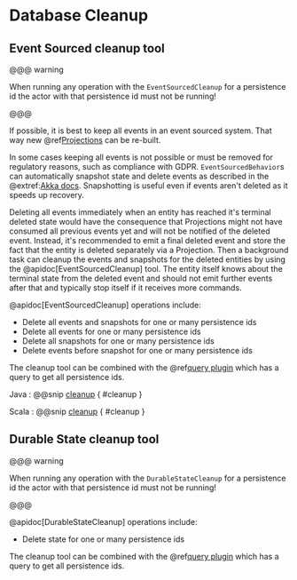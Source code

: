 # Database Cleanup

## Event Sourced cleanup tool

@@@ warning

When running any operation with the `EventSourcedCleanup`  for a persistence id the actor with that persistence id must
not be running!

@@@

If possible, it is best to keep all events in an event sourced system. That way new @ref[Projections](projection.md)
can be re-built.

In some cases keeping all events is not possible or must be removed for regulatory reasons, such as compliance with
GDPR. `EventSourcedBehavior`s can automatically snapshot state and delete events as described in the
@extref:[Akka docs](akka:typed/persistence-snapshot.html#snapshot-deletion). Snapshotting is useful even if events
aren't deleted as it speeds up recovery.

Deleting all events immediately when an entity has reached it's terminal deleted state would have the consequence that
Projections might not have consumed all previous events yet and will not be notified of the deleted event. Instead, it's
recommended to emit a final deleted event and store the fact that the entity is deleted separately via a Projection.
Then a background task can cleanup the events and snapshots for the deleted entities by using the
@apidoc[EventSourcedCleanup] tool. The entity itself knows about the terminal state from the deleted event and should
not emit further events after that and typically stop itself if it receives more commands.

@apidoc[EventSourcedCleanup] operations include:

* Delete all events and snapshots for one or many persistence ids
* Delete all events for one or many persistence ids
* Delete all snapshots for one or many persistence ids
* Delete events before snapshot for one or many persistence ids

The cleanup tool can be combined with the @ref[query plugin](./query.md) which has a query to get all persistence ids.

Java
: @@snip [cleanup](/docs/src/test/java/jdocs/home/cleanup/CleanupDocExample.java) { #cleanup }

Scala
: @@snip [cleanup](/docs/src/test/scala/docs/home/cleanup/CleanupDocExample.scala) { #cleanup }

## Durable State cleanup tool

@@@ warning

When running any operation with the `DurableStateCleanup`  for a persistence id the actor with that persistence id must
not be running!

@@@

@apidoc[DurableStateCleanup] operations include:

* Delete state for one or many persistence ids

The cleanup tool can be combined with the @ref[query plugin](./query.md) which has a query to get all persistence ids.
